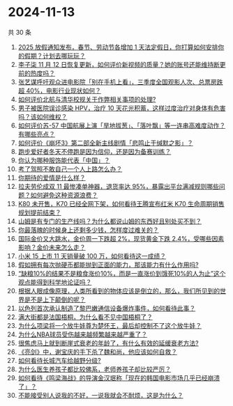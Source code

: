 # 2024-11-13

共 30 条

<!-- BEGIN ZHIHUQUESTIONS -->
<!-- 最后更新时间 Wed Nov 13 2024 00:27:29 GMT+0800 (China Standard Time) -->
1. [2025 放假通知发布，春节、劳动节各增加 1 天法定假日，你打算如何安排你的假期？计划去哪玩玩？](https://www.zhihu.com/question/3964802032)
1. [李子柒 11 月 12 日恢复更新，如何评价新视频的质量？她的账号还能维持断更前的热度吗？](https://www.zhihu.com/question/3963003265)
1. [张艺谋呼吁观众进电影院「别在手机上看」，三季度全国观影人次、总票房跌超 40%，电影行业现状如何？](https://www.zhihu.com/question/3951169953)
1. [如何评价北航与清华校规关于作弊相关事项的处理?](https://www.zhihu.com/question/3944112062)
1. [男子被医院误诊感染 HPV，治疗 10 天花光积蓄，这样过度治疗对身体有危害吗？该如何维权？](https://www.zhihu.com/question/3945967508)
1. [如何评价苏-57 中国航展上演「旱地拔葱」、「落叶飘」等一连串高难度动作？有哪些亮点？](https://www.zhihu.com/question/3948555618)
1. [如何评价《崩坏3》第二部全新主线剧情「悲鸣止于缄默之影」？](https://www.zhihu.com/question/3899141121)
1. [跑步爱好者冬天不停跑是因为信仰，还是因为备赛训练？](https://www.zhihu.com/question/2817334453)
1. [你认为哪种服饰能代表「中国」？](https://www.zhihu.com/question/1810601004)
1. [考了驾照不敢自己一个人上路怎么办？](https://www.zhihu.com/question/3850475615)
1. [你期待的爱情是什么样？](https://www.zhihu.com/question/3849520063)
1. [拉夫劳伦成双 11 最惨凑单神器，退货率达 95%，暴露出平台满减规则哪些问题？如何避免这种资源浪费？](https://www.zhihu.com/question/3825035540)
1. [K80 未开售，K70 已经全网下架，如何看待王腾宣布红米 K70 生命周期销售规划提前结束？](https://www.zhihu.com/question/3878634985)
1. [山姆是有专门的生产线吗？为什么都说山姆的东西好且别处买不到？](https://www.zhihu.com/question/652678981)
1. [你最落魄的时候身上还剩多少钱，怎样度过难关的？](https://www.zhihu.com/question/3887188823)
1. [国际金价又大跳水，金价周一下跌超 2%，现货黄金下跌 2.4%，受哪些因素影响？金价未来怎么走？](https://www.zhihu.com/question/3930276125)
1. [小米 15 上市 11 天销量破 100 万，如何看待这一成绩？](https://www.zhihu.com/question/3854614038)
1. [假如拥有每次抛硬币都能抛到正面的能力，那该能力有什么作用吗?](https://www.zhihu.com/question/3070185001)
1. [“缺粮10%的结果不是粮食涨价10%，而是一直涨价到饿死10%的人为止”这个观点能得到科学地论证吗？](https://www.zhihu.com/question/616291306)
1. [根据人眼成像原理，人类所看到的物体应该是倒立的，那么，我们所见到的世界是不是上下颠倒的呢？](https://www.zhihu.com/question/29791947)
1. [以色列首次承认制造了黎巴嫩通信设备爆炸事件，如何看待此事？](https://www.zhihu.com/question/3841796795)
1. [满大街都是法国梧桐，为什么看不见中国梧桐了？](https://www.zhihu.com/question/3237464007)
1. [为什么项梁将一个放牛娃尊为楚怀王，最后却控制不了这个放牛娃？](https://www.zhihu.com/question/387829938)
1. [为什么NBA球员受伤越来越频繁越来越严重了？](https://www.zhihu.com/question/266281416)
1. [很焦虑马上就到断崖式衰老的年龄了，有什么有效的延缓衰老方法?](https://www.zhihu.com/question/928406850)
1. [《亮剑》中，谢宝庆的手下杀了魏和尚，他应该如何自救？](https://www.zhihu.com/question/510009620)
1. [如何看待长城汽车给越野分级?](https://www.zhihu.com/question/1790151831)
1. [为什么医生养孩子都比较佛系，老师养孩子却比较严厉？](https://www.zhihu.com/question/2382727840)
1. [如何看待《鸣梁海战》的导演金汉珉称「现在的韩国电影市场几乎已经崩溃了」？](https://www.zhihu.com/question/3791542766)
1. [不能接受别人说我的不好，一说我就会不耐烦，这是为什么？](https://www.zhihu.com/question/3795183133)
<!-- END ZHIHUQUESTIONS -->
